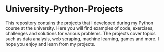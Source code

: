 # University-Python-Projects
This repository contains the projects that I developed during my Python course at the university. Here you will find examples of code, exercises, challenges and solutions for various problems. The projects cover topics such as data analysis, web scraping, machine learning, games and more. I hope you enjoy and learn from my projects.
